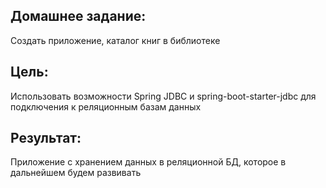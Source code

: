 ## Домашнее задание:
Создать приложение, каталог книг в библиотеке

## Цель:
Использовать возможности Spring JDBC и spring-boot-starter-jdbc для подключения к реляционным базам данных
## Результат:
Приложение с хранением данных в реляционной БД, которое в дальнейшем будем развивать